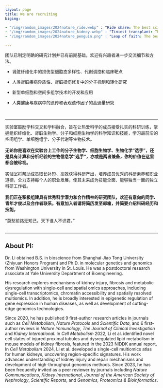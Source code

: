 ```yaml
---
layout: page
title: We are recruiting
bigimg:

- "/img/random_images/2024nature_ride.webp" : "Ride share: The best science images of 2024 picked by Nature (《奇妙搭档》by Enric Gener)"
- "/img/random_images/2024nature_kidney.webp" : "Tiniest transplant: The best science images of 2024 picked by Nature (“胎儿到胎儿”小鼠肾脏移植by K. Morimoto et al.)"
- "/img/random_images/2024nature_penguin.png" : "Leap of faith: The best science images of 2024 picked by Nature [《信念一跃》by National Geographic/Bertie Gregory（我觉得它应该是被别的企鹅挤下去的）]"

---
```


团队已制定明确的研究计划并已有前期基础，欢迎有兴趣者进一步交流细节和方法。<br>

- 肾脏纤维化中的损伤型细胞态多样性、代谢调控和临床靶点<br>

- 人类肾脏疾病异质性、肾脏损伤修复中的分子机制和转化研究<br>

- 新型单细胞和空间多组学技术的开发和应用<br>

- 人类健康与疾病中的遗传和表观遗传因子的高通量研究<br>
<br>
<hr>

实验室鼓励学科交叉和学科融合，旨在让热爱科学的成员接受扎实的科研训练，掌握组织纤维化、肾脏生物学、分子和细胞生物学的科学知识和技能，学习最前沿的空间组学、单细胞组学、分子代谢等生物技术。<br><br>
**无论你是喜欢在实验台上工作的分子生物学、细胞生物学、生物化学“选手”，还是具有计算和分析经验的生物信息学“选手”，亦或是两者兼备，你的价值在这里都会被珍视。**<br><br>
实验室将帮助成员取长补短、高效获得科研产出，培养成员优秀的科研素养和职业道德，全力支持每个人的职业发展，使其未来成为技能全面、能够独当一面的独立科研工作者。<br><br>
**我们正在积极组建具有优秀科学潜力和合作精神的研究团队，欢迎有意向的同学、青年才俊以及合作者联系。有意加入者请将简历发至邮箱，并简要介绍科研经历和技能。**<br><br>
“莫愁前路无知己，天下谁人不识君。”
<br><br>
<hr>


## About PI:<br>

Dr. Li obtained B.S. in bioscience from Shanghai Jiao Tong University (Zhiyuan Honors Program) and Ph.D. in molecular genetics and genomics from Washington University in St. Louis. He was a postdoctoral research associate at Yale University Department of Bioengineering.<br>

His research explores mechanisms of kidney injury, fibrosis and metabolic dysregulation with single-cell and spatial omics approaches, including single-cell transcriptomics, chromatin accessibility and spatially resolved multiomics. In addition, he is broadly interested in epigenetic regulation of gene expression in human diseases, as well as development of cutting-edge genomics technologies.<br>

Since 2020, he has published 9 first-author research articles in journals such as <i>Cell Metabolism</i>, <i>Nature Protocols</i> and <i>Scientific Data</i>, and 6 first-author reviews in <i>Nature Immunology</i>, <i>The Journal of Clinical Investigation</i> and <i>Kidney International</i>. In <i>Cell Metabolism</i> 2022, Li et al. identified novel cell states of injured proximal tubules and dysregulated lipid metabolism in mouse models of kidney fibrosis, featured in the 2023 NIDDK annual report. In <i>Cell Metabolism</i> 2024, Li et al. developed a single-cell multiomics atlas for human kidneys, uncovering region-specific signatures. His work advances understanding of kidney injury and repair mechanisms and development of high-throughput genomics methods. Since 2023, he has been frequently invited as a peer reviewer by journals including <i>Nature Communications</i>, <i>Kidney International</i>, <i>Journal of the American Society of Nephrology</i>, <i>Scientific Reports</i>, and <i>Genomics, Proteomics & Bioinformatics</i>.
